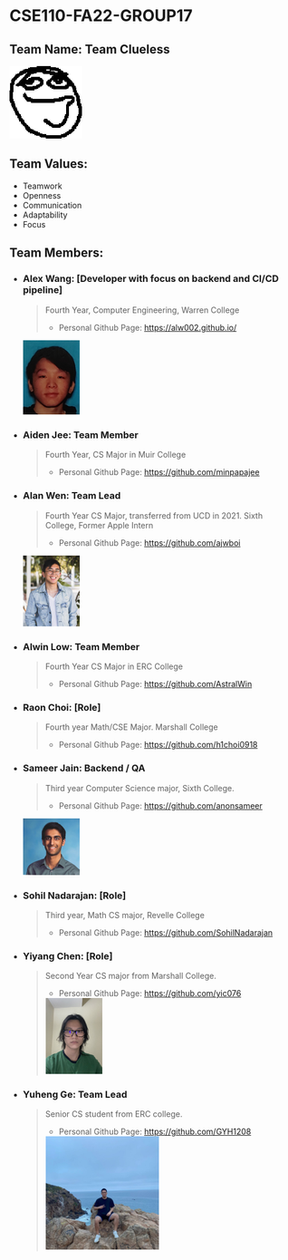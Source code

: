 # CSE110-FA22-GROUP17

## Team Name: Team Clueless

![Clueless Person](./branding/Clueless.png)

## Team Values:
- Teamwork
- Openness
- Communication
- Adaptability 
- Focus

## Team Members: 
- ### Alex Wang: [Developer with focus on backend and CI/CD pipeline]
  > Fourth Year, Computer Engineering, Warren College  
  > - Personal Github Page: https://alw002.github.io/  
  <img src="./pictures/a_pic.png" width="100">
- ### Aiden Jee: Team Member
  > Fourth Year, CS Major in Muir College
  > - Personal Github Page: https://github.com/minpapajee
- ### Alan Wen: Team Lead
  > Fourth Year CS Major, transferred from UCD in 2021. Sixth College, Former Apple Intern
  > - Personal Github Page: https://github.com/ajwboi
  <img src="./pictures/alan.jpg" width="100">
- ### Alwin Low: Team Member
  > Fourth Year CS Major in ERC College
  > - Personal Github Page: https://github.com/AstralWin
- ### Raon Choi: [Role]
  > Fourth year Math/CSE Major. Marshall College
  > - Personal Github Page: https://github.com/h1choi0918
- ### Sameer Jain: Backend / QA
  > Third year Computer Science major, Sixth College.  
  > - Personal Github Page: https://github.com/anonsameer
  <img src="./pictures/sameer_pic.jpg" width="100">
- ### Sohil Nadarajan: [Role]
  > Third year, Math CS major, Revelle College
  > - Personal Github Page: https://github.com/SohilNadarajan
- ### Yiyang Chen: [Role]
  > Second Year CS major from Marshall College. 
  > - Personal Github Page: https://github.com/yic076 
  > <img src="./pictures/yi.jpg" width="100">
- ### Yuheng Ge: Team Lead
  > Senior CS student from ERC college.
  > - Personal Github Page: https://github.com/GYH1208
  > <img src="./pictures/profile-Yuheng.jpg" width="200">
  

